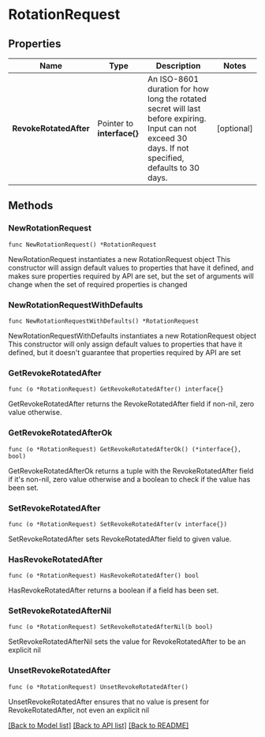 # RotationRequest

## Properties

Name | Type | Description | Notes
------------ | ------------- | ------------- | -------------
**RevokeRotatedAfter** | Pointer to **interface{}** | An ISO-8601 duration for how long the rotated secret will last before expiring. Input can not exceed 30 days. If not specified, defaults to 30 days. | [optional] 

## Methods

### NewRotationRequest

`func NewRotationRequest() *RotationRequest`

NewRotationRequest instantiates a new RotationRequest object
This constructor will assign default values to properties that have it defined,
and makes sure properties required by API are set, but the set of arguments
will change when the set of required properties is changed

### NewRotationRequestWithDefaults

`func NewRotationRequestWithDefaults() *RotationRequest`

NewRotationRequestWithDefaults instantiates a new RotationRequest object
This constructor will only assign default values to properties that have it defined,
but it doesn't guarantee that properties required by API are set

### GetRevokeRotatedAfter

`func (o *RotationRequest) GetRevokeRotatedAfter() interface{}`

GetRevokeRotatedAfter returns the RevokeRotatedAfter field if non-nil, zero value otherwise.

### GetRevokeRotatedAfterOk

`func (o *RotationRequest) GetRevokeRotatedAfterOk() (*interface{}, bool)`

GetRevokeRotatedAfterOk returns a tuple with the RevokeRotatedAfter field if it's non-nil, zero value otherwise
and a boolean to check if the value has been set.

### SetRevokeRotatedAfter

`func (o *RotationRequest) SetRevokeRotatedAfter(v interface{})`

SetRevokeRotatedAfter sets RevokeRotatedAfter field to given value.

### HasRevokeRotatedAfter

`func (o *RotationRequest) HasRevokeRotatedAfter() bool`

HasRevokeRotatedAfter returns a boolean if a field has been set.

### SetRevokeRotatedAfterNil

`func (o *RotationRequest) SetRevokeRotatedAfterNil(b bool)`

 SetRevokeRotatedAfterNil sets the value for RevokeRotatedAfter to be an explicit nil

### UnsetRevokeRotatedAfter
`func (o *RotationRequest) UnsetRevokeRotatedAfter()`

UnsetRevokeRotatedAfter ensures that no value is present for RevokeRotatedAfter, not even an explicit nil

[[Back to Model list]](../README.md#documentation-for-models) [[Back to API list]](../README.md#documentation-for-api-endpoints) [[Back to README]](../README.md)


